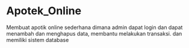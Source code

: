# Apotek_Online
Membuat apotik online sederhana dimana admin dapat login dan dapat menambah dan menghapus data, membantu melakukan transaksi.
dan memiliki sistem database

